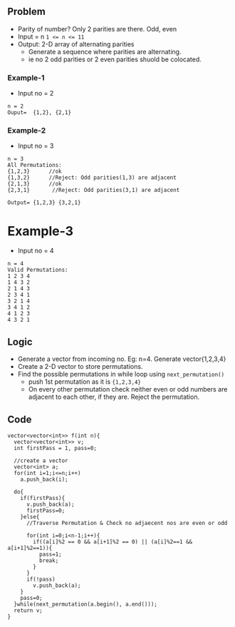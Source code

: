 ## Problem
- Parity of number? Only 2 parities are there. Odd, even
- Input = n `1 <= n <= 11`
- Output: 2-D array of alternating parities
  - Generate a sequence where parities are alternating.
  - ie no 2 odd parities or 2 even parities shuold be colocated.
  
### Example-1
- Input no = 2
```
n = 2   
Ouput=  {1,2}, {2,1}
```

### Example-2
- Input no = 3
```
n = 3
All Permutations:
{1,2,3}      //ok
{1,3,2}      //Reject: Odd parities(1,3) are adjacent
{2,1,3}      //ok
{2,3,1}       //Reject: Odd parities(3,1) are adjacent

Output= {1,2,3} {3,2,1}
```

# Example-3
- Input no = 4
```
n = 4
Valid Permutations:
1 2 3 4
1 4 3 2
2 1 4 3
2 3 4 1
3 2 1 4
3 4 1 2
4 1 2 3
4 3 2 1
```

## Logic
- Generate a vector from incoming no. Eg: n=4. Generate vector{1,2,3,4}
- Create a 2-D vector to store permutations.
- Find the possible permutations in while loop using `next_permutation()`
  - push 1st permutation as it is `{1,2,3,4}`
  - On every other permutation check neither even or odd numbers are adjacent to each other, if they are. Reject the permutation.
  
## Code
```
vector<vector<int>> f(int n){
  vector<vector<int>> v;
  int firstPass = 1, pass=0;

  //create a vector
  vector<int> a;
  for(int i=1;i<=n;i++)
    a.push_back(i);

  do{
    if(firstPass){
      v.push_back(a);
      firstPass=0;
    }else{
      //Traverse Permutation & Check no adjaecent nos are even or odd
      
      for(int i=0;i<n-1;i++){
        if((a[i]%2 == 0 && a[i+1]%2 == 0) || (a[i]%2==1 && a[i+1]%2==1)){
          pass=1;
          break;
        }
      }
      if(!pass)
        v.push_back(a);
    }
    pass=0;
  }while(next_permutation(a.begin(), a.end()));
  return v;
}
```
